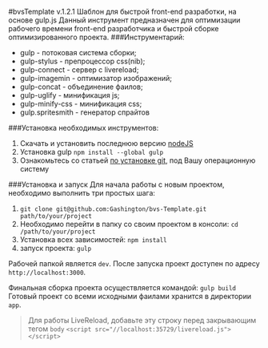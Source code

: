 #bvsTemplate v.1.2.1
Шаблон для быстрой front-end разработки, на основе gulp.js
Данный инструмент предназначен для оптимизации рабочего времени front-end разработчика и быстрой сборке оптимизированного проекта.
###Инструментарий:
* gulp - потоковая система сборки;
* gulp-stylus - препроцессор css(nib);
* gulp-connect - сервер с livereload;
* gulp-imagemin - оптимизатор изображений;
* gulp-concat - объединение фаилов;
* gulp-uglify - минификация js;
* gulp-minify-css - минификация css;
* gulp.spritesmith - генератор спрайтов


###Установка необходимых инструментов:

1. Скачать и установить последнюю версию [nodeJS](http://nodejs.org/download/)
2. Установка gulp `npm install --global gulp`
3. Ознакомьтесь со статьей [по установке git](http://git-scm.com/book/ru/%D0%92%D0%B2%D0%B5%D0%B4%D0%B5%D0%BD%D0%B8%D0%B5-%D0%A3%D1%81%D1%82%D0%B0%D0%BD%D0%BE%D0%B2%D0%BA%D0%B0-Git), под Вашу операционную систему

###Установка и запуск
Для начала работы с новым проектом, необходимо выполнить три простых шага:

1. `git clone git@github.com:Gashington/bvs-Template.git path/to/your/project`
2. Необходимо перейти в папку со своим проектом в консоли: `cd /path/to/your/project`
2. Установка всех зависимостей: `npm install`
3. запуск проекта: `gulp`


Рабочей папкой является `dev`.
После запуска проект доступен по адресу `http://localhost:3000`.

Финальная сборка проекта осуществляется командой: `gulp build`
Готовый проект со всеми исходными фаилами хранится в директории `app`.

> Для работы LiveReload, добавьте эту строку перед закрывающим тегом `body`
> `<script src="//localhost:35729/livereload.js"></script>`


